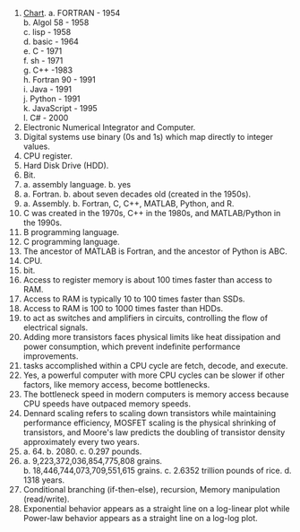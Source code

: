 1. [Chart](./Data1301_LangChart.pdf).
   a. FORTRAN - 1954  
   b. Algol 58 - 1958  
   c. lisp - 1958  
   d. basic - 1964  
   e. C - 1971  
   f. sh - 1971  
   g. C++ -1983  
   h. Fortran 90 - 1991  
   i. Java - 1991  
   j. Python - 1991  
   k. JavaScript - 1995  
   l. C# - 2000  
2. Electronic Numerical Integrator and Computer.
3. Digital systems use binary (0s and 1s) which map directly to integer values.
4. CPU register.
5. Hard Disk Drive (HDD).
6. Bit.
7. a. assembly language.
   b. yes
8. a. Fortran.
   b. about seven decades old (created in the 1950s).
9. a. Assembly.
    b. Fortran, C, C++, MATLAB, Python, and R.
10. C was created in the 1970s, C++ in the 1980s, and MATLAB/Python in the 1990s.
11. B programming language.
12. C programming language.
13. The ancestor of MATLAB is Fortran, and the ancestor of Python is ABC.
14. CPU.
15. bit.
16. Access to register memory is about 100 times faster than access to RAM.
17. Access to RAM is typically 10 to 100 times faster than SSDs.
18. Access to RAM is 100 to 1000 times faster than HDDs.
19. to act as switches and amplifiers in circuits, controlling the flow of electrical signals.
20. Adding more transistors faces physical limits like heat dissipation and power consumption, which prevent indefinite performance improvements.
21. tasks accomplished within a CPU cycle are fetch, decode, and execute.
22. Yes, a powerful computer with more CPU cycles can be slower if other factors, like memory access, become bottlenecks.
23. The bottleneck speed in modern computers is memory access because CPU speeds have outpaced memory speeds.
24. Dennard scaling refers to scaling down transistors while maintaining performance efficiency, MOSFET scaling is the physical shrinking of transistors, and Moore's law predicts the doubling of transistor density approximately every two years.  
25. a. 64.
    b. 2080.
    c. 0.297 pounds.
26. a. 9,223,372,036,854,775,808 grains.  
    b. 18,446,744,073,709,551,615 grains.
    c. 2.6352 trillion pounds of rice.
    d. 1318 years.
27. Conditional branching (if-then-else), recursion, Memory manipulation (read/write).
28. Exponential behavior appears as a straight line on a log-linear plot while Power-law behavior appears as a straight line on a log-log plot.  
